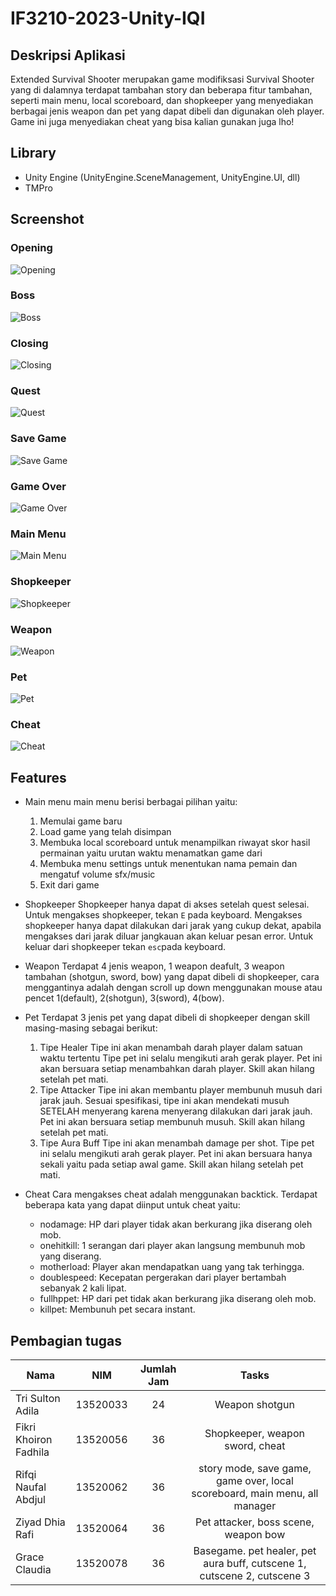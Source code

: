 # IF3210-2023-Unity-IQI

## Deskripsi Aplikasi
Extended Survival Shooter merupakan game modifiksasi Survival Shooter yang di dalamnya terdapat tambahan story dan beberapa fitur tambahan, seperti main menu, local scoreboard, dan shopkeeper yang menyediakan berbagai jenis weapon dan pet yang dapat dibeli dan digunakan oleh player. Game ini juga menyediakan cheat yang bisa kalian gunakan juga lho!

## Library
- Unity Engine (UnityEngine.SceneManagement, UnityEngine.UI, dll)
- TMPro

## Screenshot

### Opening
![Opening](/game_ss/Opening.jpg?raw=true "Opening")
### Boss
![Boss](/game_ss/Boss.jpg?raw=true "Boss")
### Closing
![Closing](/game_ss/Closing.jpg?raw=true "Closing")
### Quest
![Quest](/game_ss/Quest.jpg?raw=true "Quest")
### Save Game
![Save Game](/game_ss/Save_Game.jpg?raw=true "Save Game")
### Game Over
![Game Over](/game_ss/Game_Over.jpg?raw=true "Game Over")
### Main Menu
![Main Menu](/game_ss/Main_Menu.jpg?raw=true "Main Menu")
### Shopkeeper
![Shopkeeper](/game_ss/Shopkeeper.jpg?raw=true "Shopkeeper")
### Weapon
![Weapon](/game_ss/Weapon.jpg?raw=true "Weapon")
### Pet
![Pet](/game_ss/Pet.jpg?raw=true "Pet")
### Cheat
![Cheat](/game_ss/Cheat.jpg?raw=true "Cheat")

## Features
- Main menu
main menu berisi berbagai pilihan yaitu:
    1. Memulai game baru
    2. Load game yang telah disimpan
    3. Membuka local scoreboard untuk menampilkan riwayat skor hasil permainan yaitu urutan waktu menamatkan game dari 
    4. Membuka menu settings untuk menentukan nama pemain dan mengatuf volume sfx/music
    5. Exit dari game
- Shopkeeper
Shopkeeper hanya dapat di akses setelah quest selesai. Untuk mengakses shopkeeper, tekan `E` pada keyboard. Mengakses shopkeeper hanya dapat dilakukan dari jarak yang cukup dekat, apabila mengakses dari jarak diluar jangkauan akan keluar pesan error. Untuk keluar dari shopkeeper tekan `esc`pada keyboard.
- Weapon
    Terdapat 4 jenis weapon, 1 weapon deafult, 3 weapon tambahan (shotgun, sword, bow) yang dapat dibeli di shopkeeper, cara menggantinya adalah dengan scroll up down menggunakan mouse atau pencet 1(default), 2(shotgun), 3(sword), 4(bow).

- Pet
    Terdapat 3 jenis pet yang dapat dibeli di shopkeeper dengan skill masing-masing sebagai berikut:
    1. Tipe Healer
    Tipe ini akan menambah darah player dalam satuan waktu tertentu Tipe pet ini selalu mengikuti arah gerak player. Pet ini akan bersuara setiap menambahkan darah player. Skill akan hilang setelah pet mati.
    2. Tipe Attacker
    Tipe ini akan membantu player membunuh musuh dari jarak jauh. Sesuai spesifikasi, tipe ini akan mendekati musuh SETELAH menyerang karena menyerang dilakukan dari jarak jauh. Pet ini akan bersuara setiap membunuh musuh. Skill akan hilang setelah pet mati.
    3. Tipe Aura Buff
    Tipe ini akan menambah damage per shot. Tipe pet ini selalu mengikuti arah gerak player. Pet ini akan bersuara hanya sekali yaitu pada setiap awal game. Skill akan hilang setelah pet mati.
- Cheat
    Cara mengakses cheat adalah menggunakan backtick. Terdapat beberapa kata yang dapat diinput untuk cheat yaitu:
    - nodamage: HP dari player tidak akan berkurang jika diserang oleh mob.
    - onehitkill: 1 serangan dari player akan langsung membunuh mob yang diserang.
    - motherload: Player akan mendapatkan uang yang tak terhingga.
    - doublespeed: Kecepatan pergerakan dari player bertambah sebanyak 2 kali lipat.
    - fullhppet: HP dari pet tidak akan berkurang jika diserang oleh mob.
    - killpet: Membunuh pet secara instant.


## Pembagian tugas
| Nama                   |     NIM    | Jumlah Jam |           Tasks         |
|------------------------|:----------:|:----------:|:-----------------------:|
| Tri Sulton Adila       |  13520033  | 24          |Weapon shotgun|
| Fikri Khoiron Fadhila  |  13520056  | 36          |Shopkeeper, weapon sword, cheat|
| Rifqi Naufal Abdjul    |  13520062  | 36          |story mode, save game, game over, local scoreboard, main menu, all manager|
| Ziyad Dhia Rafi        |  13520064  | 36          |Pet attacker, boss scene, weapon bow|
| Grace Claudia          |  13520078  | 36          |Basegame. pet healer, pet aura buff, cutscene 1, cutscene 2, cutscene 3|